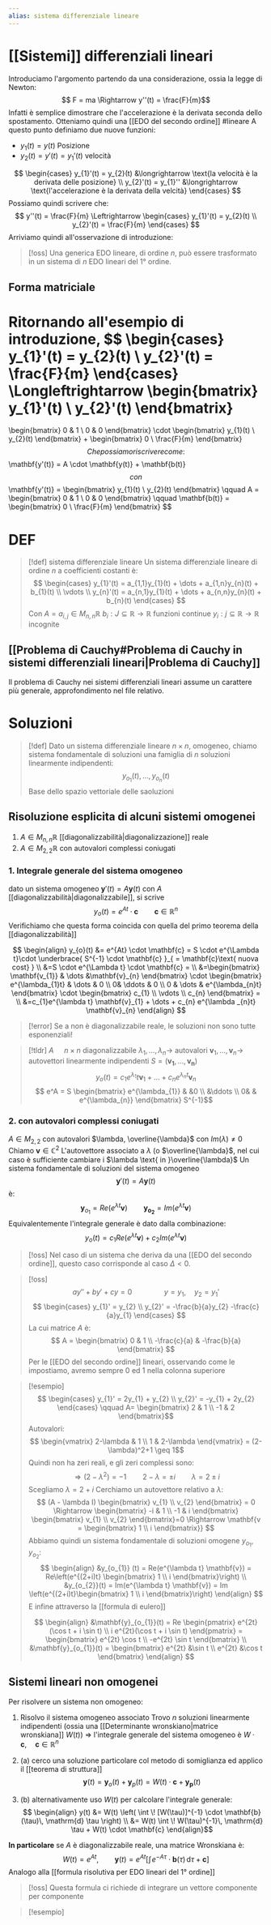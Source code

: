 ```yaml
---
alias: sistema differenziale lineare
---
```

# [[Sistemi]] differenziali lineari
Introduciamo l'argomento partendo da una considerazione, ossia la legge di Newton:
$$ F = ma \Rightarrow y''(t) = \frac{F}{m}$$
Infatti è semplice dimostrare che l'accelerazione è la derivata seconda dello spostamento.
Otteniamo quindi una [[EDO del secondo ordine]] #lineare
A questo punto definiamo due nuove funzioni:
- $y_{1} (t) = y(t)$ Posizione
- $y_{2}(t) = y'(t) = y_{1}'(t)$ velocità

$$ \begin{cases}
y_{1}'(t) = y_{2}(t) &\longrightarrow \text{la velocità è la derivata delle posizione} \\
y_{2}'(t) = y_{1}'' &\longrightarrow \text{l'accelerazione è la derivata della velcità}
\end{cases} $$
Possiamo quindi scrivere che:
$$ y''(t) = \frac{F}{m} \Leftrightarrow \begin{cases}
y_{1}'(t) = y_{2}(t) \\
y_{2}'(t) = \frac{F}{m}
\end{cases} $$
Arriviamo quindi all'osservazione di introduzione:
>[!oss]
>Una generica EDO lineare, di ordine $n$, può essere trasformato in un sistema di $n$ EDO lineari del 1° ordine.
>


## Forma matriciale

Ritornando all'esempio di introduzione,
$$ \begin{cases}
y_{1}'(t) = y_{2}(t) \\
y_{2}'(t) = \frac{F}{m}
\end{cases}
\Longleftrightarrow \begin{bmatrix}
y_{1}'(t) \\
y_{2}'(t)
\end{bmatrix}
= 
\begin{bmatrix}
0 & 1 \\
0 & 0
\end{bmatrix}
\cdot
\begin{bmatrix}
y_{1}(t) \\
y_{2}(t)
\end{bmatrix}
+
\begin{bmatrix}
0 \\
\frac{F}{m}
\end{bmatrix}
$$
Che possiamo riscrivere come:
$$ \mathbf{y'(t)} = A \cdot \mathbf{y(t)} + \mathbf{b(t)} $$
con
$$ \mathbf{y'(t)} = \begin{bmatrix}
y_{1}(t) \\
y_{2}(t)
\end{bmatrix}
\qquad
A =
\begin{bmatrix}
0 & 1 \\
0 & 0
\end{bmatrix}
\qquad
\mathbf{b(t)} = \begin{bmatrix}
0 \\
\frac{F}{m}
\end{bmatrix}
$$

# DEF
>[!def] sistema differenziale lineare
>Un sistema differenziale lineare di ordine $n$ a coefficienti costanti è:
>$$ 
>\begin{cases}
>y_{1}'(t) = a_{1,1}y_{1}(t) + \dots + a_{1,n}y_{n}(t) + b_{1}(t) \\
>\vdots \\
>y_{n}'(t) = a_{n,1}y_{1}(t) + \dots + a_{n,n}y_{n}(t) + b_{n}(t)
>\end{cases} $$
>Con
>$A = a_{i,j} \in M_{n,n} \mathbb{R}$
>$b_{i} : J \subseteq \mathbb{R} \to \mathbb{R}$ funzioni continue
>$y_{i} : j \subseteq \mathbb{R} \to \mathbb{R}$ incognite



## [[Problema di Cauchy#Problema di Cauchy in sistemi differenziali lineari|Problema di Cauchy]]
Il problema di Cauchy nei sistemi differenziali lineari assume un carattere più generale, approfondimento nel file relativo.

# Soluzioni
>[!def]
>Dato un sistema differenziale lineare $n \times n$, omogeneo, chiamo sistema fondamentale di soluzioni una famiglia di $n$ soluzioni linearmente indipendenti:
>$$ y_{o_{1}}(t), \dots, y_{o_{n}}(t) $$
>Base dello spazio vettoriale delle saoluzioni


## Risoluzione esplicita di alcuni sistemi omogenei
1. $A \in M_{n,n} \mathbb{R}$ [[diagonalizzabilità|diagonalizzazione]] reale
2. $A \in M_{2,2} \mathbb{R}$ con autovalori complessi coniugati


### 1. Integrale generale del sistema omogeneo
dato un sistema omogeneo $\mathbf{y}'(t) = A\mathbf{y}(t)$ con $A$ [[diagonalizzabilità|diagonalizzabile]], si scrive
$$ y_{o}(t) = e^{At} \cdot \mathbf{c} \qquad \mathbf{c} \in \mathbb{R}^n$$
Verifichiamo che questa forma coincida con quella del primo teorema della [[diagonalizzabilità]]

$$ \begin{align}
y_{o}(t) &= e^{At} \cdot \mathbf{c} = S \cdot e^{\Lambda t}\cdot \underbrace{ S^{-1} \cdot \mathbf{c} }_{ = \mathbf{c}\text{ nuova cost} } \\
&=S \cdot e^{\Lambda t} \cdot \mathbf{c} = \\
&=\begin{bmatrix}
\mathbf{v_{1}} & \dots &\mathbf{v}_{n}
\end{bmatrix} 
\cdot
\begin{bmatrix}
e^{\lambda_{1}t} & \dots & 0 \\
0& \ddots & 0 \\
0 & \dots & e^{\lambda_{n}t}
\end{bmatrix}
 \cdot 
\begin{bmatrix}
c_{1} \\
\vdots \\
c_{n}
\end{bmatrix} =  \\
&=c_{1}e^{\lambda t} \mathbf{v}_{1} + \dots + c_{n} e^{\lambda _{n}t} \mathbf{v}_{n}
\end{align} $$

>[!error]
>Se a non è diagonalizzabile reale, le soluzioni non sono tutte esponenziali!


>[!tldr]
>$A$ $\quad n \times n$ diagonalizzabile
>$\lambda_{1}, \dots , \lambda_{n}\rightarrow$ autovalori
>$\mathbf{v}_{1},\dots,\mathbf{v}_{n} \to$ autovettori linearmente indipendenti
>$S=(\mathbf{v_{1}},\dots,\mathbf{v_{n}})$
>$$ y_{o}(t) = c_{1}e^{\lambda_{1}}t \mathbf{v}_{1} + \dots + c_{n}e^{\lambda_{n}t}\mathbf{v}_{n} $$
>$$ e^A = S \begin{bmatrix}
>e^{\lambda_{1}}  & &0 \\
>&\ddots \\
>0& & e^{\lambda_{n}}
>\end{bmatrix} 
>S^{-1}$$

### 2.  con autovalori complessi coniugati

$A \in M_{2,2}$ con autovalori $\lambda, \overline{\lambda}$ con $Im(\lambda) \neq 0$
Chiamo $\mathbf{v} \in \mathbb{C}^2$ L'autovettore associato a $\lambda$ (o $\overline{\lambda}$, nel cui caso è sufficiente cambiare i $\lambda \text{ in }\overline{\lambda}$
Un sistema fondamentale di soluzioni del sistema omogeneo
$$ \mathbf{y}'(t) = A\mathbf{y}(t) $$
è:
$$ \mathbf{y}_{o_{1}} = Re(e^{\lambda t}\mathbf{v})\qquad \mathbf{y_{o_{2}}}= Im(e^{\lambda t} \mathbf{v}) $$
Equivalentemente l'integrale generale è dato dalla combinazione:
$$ y_{o}(t) = c_{1}Re(e^{\lambda t}\mathbf{v}) + c_{2}Im(e^{\lambda t}\mathbf{v}) $$
>[!oss]
>Nel caso di un sistema che deriva da una [[EDO del secondo ordine]], questo caso corrisponde al caso $\Delta < 0$.

>[!oss]
>$$ ay''+by' + cy = 0\qquad\qquad y = y_{1},\quad y_{2} = y_{1}' $$
>$$ \begin{cases}
>y_{1}' = y_{2} \\
>y_{2}' = -\frac{b}{a}y_{2} -\frac{c}{a}y_{1}
>\end{cases} $$
>La cui matrice $A$ è:
>$$ A = \begin{bmatrix}
>0 & 1 \\
>-\frac{c}{a} & -\frac{b}{a}
>\end{bmatrix} $$
>Per le [[EDO del secondo ordine]] lineari, osservando come le impostiamo, avremo sempre 0 ed 1 nella colonna superiore

>[!esempio]
>$$ \begin{cases}
y_{1}' = 2y_{1} + y_{2} \\
y_{2}' = -y_{1} + 2y_{2}
\end{cases}
\qquad A= 
\begin{bmatrix}
>2 & 1 \\
-1 & 2
\end{bmatrix}$$
>Autovalori:
>$$ \begin{vmatrix}
>2-\lambda & 1 \\
>1 & 2-\lambda
\end{vmatrix} = (2-\lambda)^2+1 \geq 1$$
Quindi non ha zeri reali, e gli zeri complessi sono:
>$$ \Rightarrow (2-\lambda^2)= -1\qquad 2 - \lambda = \pm i\qquad \lambda = 2 \pm i $$
>Scegliamo $\lambda = 2+i$
>Cerchiamo un autovettore relativo a $\lambda$:
>$$ (A - \lambda I) \begin{bmatrix}
>v_{1} \\
v_{2}
>\end{bmatrix} = 0 \Rightarrow
>\begin{bmatrix}
>-i & 1 \\
>-1 & i
\end{bmatrix}
>\begin{bmatrix}
>v_{1} \\
>v_{2}
>\end{bmatrix}=0 \Rightarrow \mathbf{v = \begin{bmatrix}
>1 \\
>i
\end{bmatrix}}
>$$
>Abbiamo quindi un sistema fondamentale di soluzioni omogene $y_{o_{1}}, y_{o_{2}}$:
>$$ \begin{align}
>&y_{o_{1}} (t) = Re(e^{\lambda t} \mathbf{v}) = Re\left(e^{(2+i)t} \begin{bmatrix}
1 \\
i
\end{bmatrix}\right) \\
>&y_{o_{2}}(t) = Im(e^{\lambda t} \mathbf{v}) = Im \left(e^{(2+i)t}\begin{bmatrix}
>1 \\
i
\end{bmatrix}\right)
\end{align} $$
>E infine attraverso la [[formula di eulero]]
>
>$$ \begin{align}
>&\mathbf{y}_{o_{1}}(t) = Re \begin{pmatrix}
>e^{2t}(\cos t + i \sin t) \\
>i e^{2t}(\cos t + i \sin t)
>\end{pmatrix} = \begin{bmatrix}
>e^{2t} \cos t \\
>-e^{2t} \sin t
>\end{bmatrix} \\
>&\mathbf{y}_{o_{1}}(t) = \begin{bmatrix}
>e^{2t} &\sin t \\
>e^{2t} &\cos t
\end{bmatrix}
>\end{align} $$



## Sistemi lineari non omogenei
Per risolvere un sistema non omogeneo:
1. Risolvo il sistema omogeneo associato
Trovo $n$ soluzioni linearmente indipendenti (ossia una [[Determinante wronskiano|matrice wronskiana]] $W(t)$)
$\Rightarrow$ l'integrale generale del sistema omogeneo è $W \cdot \mathbf{c},\quad \mathbf{c} \in \mathbb{R}^n$

2. (a) cerco una soluzione particolare col metodo di somiglianza ed applico il [[teorema di struttura]] $$ \mathbf{y} (t) = \mathbf{y}_{o}(t) + \mathbf{y}_{p}(t) = W(t) \cdot \mathbf{c} + \mathbf{y_{p}}(t) $$
2. (b) alternativamente uso $W(t)$ per calcolare l'integrale generale:
$$ \begin{align}
y(t) &= W(t) \left( \int \! [W(\tau)]^{-1} \cdot \mathbf{b}(\tau)\, \mathrm{d} \tau  \right)  \\
&= W(t) \int \! W(\tau)^{-1}\, \mathrm{d} \tau + W(t) \cdot \mathbf{c}
\end{align}$$

**In particolare** se $A$ è diagonalizzabile reale, una matrice Wronskiana è:
$$ W(t) = e^{At},\qquad\mathbf{y}(t) = e^{At}\left[ \int \! e^{-A \tau} \cdot \mathbf{b} (\tau)\, \mathrm{d}\tau + \mathbf{c} \right] $$
Analogo alla [[formula risolutiva per EDO lineari del 1° ordine]]

>[!oss]
>Questa formula ci richiede di integrare un vettore componente per componente

>[!esempio]
